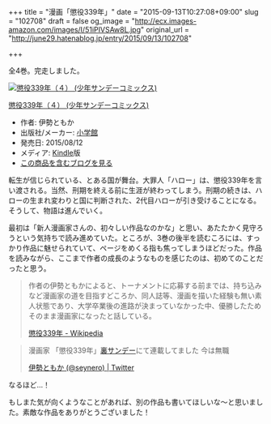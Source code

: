 +++
title = "漫画「懲役339年」"
date = "2015-09-13T10:27:08+09:00"
slug = "102708"
draft = false
og_image = "http://ecx.images-amazon.com/images/I/51iPIVSAw8L.jpg"
original_url = "http://june29.hatenablog.jp/entry/2015/09/13/102708"

+++

<p>全4巻。完走しました。</p>

<p></p>
<div class="hatena-asin-detail">
<a href="http://www.amazon.co.jp/exec/obidos/ASIN/B013P1763Y/cameralady-22/"><img src="http://ecx.images-amazon.com/images/I/51iPIVSAw8L._SL160_.jpg" class="hatena-asin-detail-image" alt="懲役339年（４） (少年サンデーコミックス)" title="懲役339年（４） (少年サンデーコミックス)"></a><div class="hatena-asin-detail-info">
<p class="hatena-asin-detail-title"><a href="http://www.amazon.co.jp/exec/obidos/ASIN/B013P1763Y/cameralady-22/">懲役339年（４） (少年サンデーコミックス)</a></p>
<ul>
<li>
<span class="hatena-asin-detail-label">作者:</span> 伊勢ともか</li>
<li>
<span class="hatena-asin-detail-label">出版社/メーカー:</span> <a class="keyword" href="http://d.hatena.ne.jp/keyword/%BE%AE%B3%D8%B4%DB">小学館</a>
</li>
<li>
<span class="hatena-asin-detail-label">発売日:</span> 2015/08/12</li>
<li>
<span class="hatena-asin-detail-label">メディア:</span> <a class="keyword" href="http://d.hatena.ne.jp/keyword/Kindle">Kindle</a>版</li>
<li><a href="http://d.hatena.ne.jp/asin/B013P1763Y/cameralady-22" target="_blank">この商品を含むブログを見る</a></li>
</ul>
</div>
<div class="hatena-asin-detail-foot"></div>
</div>

<p>転生が信じられている、とある国が舞台。大罪人「ハロー」は、懲役339年を言い渡される。当然、刑期を終える前に生涯が終わってしまう。刑期の続きは、ハローの生まれ変わりと国に判断された、2代目ハローが引き受けることになる。そうして、物語は進んでいく。</p>

<p>最初は「新人漫画家さんの、初々しい作品なのかな」と思い、あたたかく見守ろうという気持ちで読み進めていた。ところが、3巻の後半を読むころには、すっかり作品に魅せられていて、ページをめくる指も焦ってしまうほどだった。作品を読みながら、ここまで作者の成長のようなものを感じたのは、初めてのことだったと思う。</p>

<blockquote>
<p>作者の伊勢ともかによると、トーナメントに応募する前までは、持ち込みなど漫画家の道を目指すどころか、同人誌等、漫画を描いた経験も無い素人状態であり、大学卒業後の進路が決まっていなかった中、優勝したためそのまま漫画家になったと話している。</p>
<a href="https://ja.wikipedia.org/wiki/%E6%87%B2%E5%BD%B9339%E5%B9%B4" title="懲役339年 - Wikipedia">懲役339年 - Wikipedia</a>
</blockquote>




<blockquote>
<p>漫画家 「懲役339年」<a class="keyword" href="http://d.hatena.ne.jp/keyword/%CE%A2%A5%B5%A5%F3%A5%C7%A1%BC">裏サンデー</a>にて連載してました 今は無職</p>
<a href="https://twitter.com/seynero" title="伊勢ともか (@seynero) | Twitter">伊勢ともか (@seynero) | Twitter</a>
</blockquote>


<p>なるほど…！</p>

<p>もしまた気が向くようなことがあれば、別の作品も書いてほしいな〜と思いました。素敵な作品をありがとうございました！</p>
